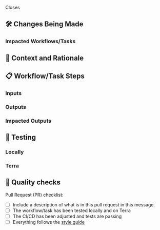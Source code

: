 <!--
Thank you for contributing to Theiagen's Public Health Bioinformatics repository!
Please fill in the appropriate checklist below and delete whatever is not relevant.

Documentation on how to contribute can be found at https://github.com/theiagen/public_health_bioinformatics#contributing-to-the-phb-workflows

Please replace all '[ ]' with '[X]' to demonstrate completion.

Please delete all text within '<>'. 
-->
Closes <Issue number>

## :hammer_and_wrench: Changes Being Made

<!--Here give examples of the changes you've made to this pull request. Include an itemized list if you can. It'll help the reviewer-->

### Impacted Workflows/Tasks

<!--List the workflows and/or tasks that will be affected by this change-->

## :brain: Context and Rationale

<!--What's the context of the changes? Were there any trade-offs you had to consider?-->

## :clipboard: Workflow/Task Steps

<!--What are the main steps of your workflow/task? Make it explicit enough so that someone who doesn't have deep knowledge of the workflow/task can understand how the rationale was implemented.-->

### Inputs

<!--What are the mandatory and optional inputs of your workflow/task?-->

### Outputs

<!--What are the outputs of your workflow/task?-->

### Impacted Outputs

<!--List any existing outputs that will be affected by this change-->

## :test_tube: Testing

### Locally

<!--Please show, with screenshots when possible, that your changes pass the local execution of the workflow-->

### Terra

<!--Please show, with screenshots when possible and/or a URL to the job execution, that your changes pass the execution of the workflow on Terra.bio-->

## :microscope: Quality checks

<!--Please ensure that your changes respect the following quality checks.-->

Pull Request (PR) checklist:
- [ ] Include a description of what is in this pull request in this message.
- [ ] The workflow/task has been tested locally and on Terra
- [ ] The CI/CD has been adjusted and tests are passing
- [ ] Everything follows the [style guide](https://theiagen.notion.site/Style-Guide-WDL-Workflow-Development-bb456f34322d4f4db699d4029050481c)
